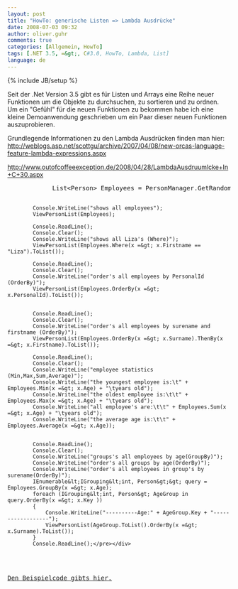 ```yaml
---
layout: post
title: "HowTo: generische Listen => Lambda Ausdrücke"
date: 2008-07-03 09:32
author: oliver.guhr
comments: true
categories: [Allgemein, HowTo]
tags: [.NET 3.5, =&gt;, C#3.0, HowTo, Lambda, List]
language: de
---
```

{% include JB/setup %}
<p>Seit der .Net Version 3.5 gibt es für Listen und Arrays eine Reihe neuer Funktionen um die Objekte zu durchsuchen, zu sortieren und zu ordnen. Um ein "Gefühl" für die neuen Funktionen zu bekommen habe ich eine kleine Demoanwendung geschrieben um ein Paar dieser neuen Funktionen auszuprobieren. </p> <p>Grundlegende Informationen zu den Lambda Ausdrücken finden man hier: <a title="http://weblogs.asp.net/scottgu/archive/2007/04/08/new-orcas-language-feature-lambda-expressions.aspx" href="http://weblogs.asp.net/scottgu/archive/2007/04/08/new-orcas-language-feature-lambda-expressions.aspx">http://weblogs.asp.net/scottgu/archive/2007/04/08/new-orcas-language-feature-lambda-expressions.aspx</a>&nbsp;</p> <p><a title="http://www.outofcoffeeexception.de/2008/04/28/LambdaAusdruumlcke+In+C+30.aspx" href="http://www.outofcoffeeexception.de/2008/04/28/LambdaAusdruumlcke+In+C+30.aspx">http://www.outofcoffeeexception.de/2008/04/28/LambdaAusdruumlcke+In+C+30.aspx</a></p> <div class="wlWriterSmartContent" id="scid:812469c5-0cb0-4c63-8c15-c81123a09de7:1a12e375-57e5-4365-8a1b-42ebad284c33" style="padding-right: 0px; display: inline; padding-left: 0px; float: none; padding-bottom: 0px; margin: 0px; padding-top: 0px"><pre name="code" class="c#">            List&lt;Person&gt; Employees = PersonManager.GetRandomData(19);            
            
            Console.WriteLine("shows all employees");          
            ViewPersonList(Employees);
            
            Console.ReadLine();
            Console.Clear();
            Console.WriteLine("shows all Liza's (Where)");           
            ViewPersonList(Employees.Where(x =&gt; x.Firstname == "Liza").ToList());

            Console.ReadLine();
            Console.Clear();
            Console.WriteLine("order's all employees by PersonalId (OrderBy)");            
            ViewPersonList(Employees.OrderBy(x =&gt; x.PersonalId).ToList());
            
            
            Console.ReadLine();
            Console.Clear();
            Console.WriteLine("order's all employees by surename and firstname (OrderBy)");
            ViewPersonList(Employees.OrderBy(x =&gt; x.Surname).ThenBy(x =&gt; x.Firstname).ToList());

            Console.ReadLine();
            Console.Clear();
            Console.WriteLine("employee statistics (Min,Max,Sum,Average)");
            Console.WriteLine("the youngest employee is:\t" + Employees.Min(x =&gt; x.Age) + "\tyears old");
            Console.WriteLine("the oldest employee is:\t\t" + Employees.Max(x =&gt; x.Age) + "\tyears old");
            Console.WriteLine("all employee's are:\t\t" + Employees.Sum(x =&gt; x.Age) + "\tyears old");
            Console.WriteLine("the average age is:\t\t" + Employees.Average(x =&gt; x.Age));

            
            Console.ReadLine();
            Console.Clear();
            Console.WriteLine("groups's all employees by age(GroupBy)");
            Console.WriteLine("order's all groups by age(OrderBy)");
            Console.WriteLine("order's all employees in group's by surename(OrderBy)");
            IEnumerable&lt;IGrouping&lt;int, Person&gt;&gt; query = Employees.GroupBy(x =&gt; x.Age);
            foreach (IGrouping&lt;int, Person&gt; AgeGroup in query.OrderBy(x =&gt; x.Key ))
            {
                Console.WriteLine("----------Age:" + AgeGroup.Key + "------------------");
                ViewPersonList(AgeGroup.ToList().OrderBy(x =&gt; x.Surname).ToList());
            }
            Console.ReadLine();</pre></div>
<br/>
<a href='{{BASE_PATH}}/assets/wp-images-de/lamda.zip' title='Lamda'>Den Beispielcode gibts hier.</a>
